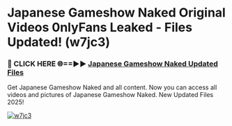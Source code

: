 # Japanese Gameshow Naked Original Videos 0nlyFans Leaked - Files Updated! (w7jc3)

<h3>🔴 CLICK HERE 🌐==►► <a href="https://tinyurl.com/up5wt9bj" rel="nofollow">Japanese Gameshow Naked Updated Files</a></h3>

Get Japanese Gameshow Naked and all content. Now you can access all videos and pictures of Japanese Gameshow Naked. New Updated Files 2025!

[![w7jc3](https://i.imgur.com/ABiUzMV.gif)](https://tinyurl.com/up5wt9bj)
